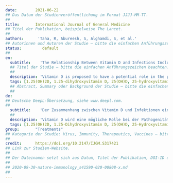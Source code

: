 ```yaml
---
date:        2021-06-22
## Das Datum der Studienveröffentlichung im Format JJJJ-MM-TT.
##
title:       International Journal of General Medicine
## Titel der Publikation, beispielweise The Lancet.
##
authors:      'Taha, R, Abureesh, S, Alghamdi, S, et al.'
## Autorinnen und Autoren der Studie – bitte die einfachen Anführungszeichen beachten!
status:         default
##
en:
  subtitle:    'The Relationship Between Vitamin D and Infections Including COVID-19: Any Hopes?'
  ## Titel der Studie – bitte die einfachen Anführungszeichen beachten!
  ##
  description: 'Vitamin D is proposed to have a potential role in the pathogenicity, clinical presentation, prognosis, complications, and treatment of several diseases. In addition to its well-known role in calcium metabolism, vitamin D regulates both innate and adaptive immunity, and subsequently modulates the antiviral and antibacterial inflammatory immune responses. In view of the emerging coronavirus disease 2019 (COVID-19) pandemic, searching for potential therapeutic and protective strategies is of urgent interest, and vitamin D is one of the promising agents in this field. In this review, we present data from literature that supports the promising role of vitamin D in treatment and/or prevention of several infections including severe acute respiratory syndrome coronavirus 2 (SARS-CoV-2). This review summarizes vitamin D metabolism and its role in inflammation, thrombosis and immune regulation. It also reviews, in short, the role of vitamin D and the impact of its deficiency in several infections namely tuberculosis, influenza, human immunodeficiency virus (HIV), and SARS-CoV-2. Considering the roles of vitamin D on immune modulation, controlling of thrombosis, and attacking several microorganisms, the current review will elaborate on the association between these salient roles of vitamin D and the pathogenicity of various infectious agents including COVID-19. Consequently, the comprehensive finding of the current review shows a possible significant impact of vitamin D supplement as a hope in preventing, treating, and/or improving the progression of certain infections, specifically during the worldwide attempts to fight against the COVID-19 pandemic and minimize the severity of health complications encountered accordingly. In addition, avoiding a status of vitamin D deficiency to obtain its positive effects on the immune system and its protective mechanism during infections will be a general benefit overall.'
  tags: [1.25(OH)2D, 1.25-dihydroxyvitamin D, 25(OH)D, 25-hydroxyvitamin D, HIV, human immunodeficiency virus, SARS, COVID-19, severe acute respiratory syndrome, TB, tuberculosis, MTB, Mycobacterium tuberculosis, influenza]
  ## Abstract, Summary oder Background der Studie – bitte die einfachen Anführungszeichen beachten!
  ##
de: 
## Deutsche DeepL-Übersetzung, siehe www.deepl.com.
##
  subtitle:    'Der Zusammenhang zwischen Vitamin D und Infektionen einschließlich COVID-19: Any Hopes?'
  ##
  description: 'Vitamin D wird eine mögliche Rolle bei der Pathogenität, der klinischen Präsentation, der Prognose, den Komplikationen und der Behandlung verschiedener Krankheiten zugeschrieben. Zusätzlich zu seiner bekannten Rolle im Kalziumstoffwechsel reguliert Vitamin D sowohl die angeborene als auch die adaptive Immunität und moduliert in der Folge die antiviralen und antibakteriellen entzündlichen Immunantworten. Angesichts der sich abzeichnenden Coronavirus-Pandemie 2019 (COVID-19) ist die Suche nach potenziellen therapeutischen und schützenden Strategien von dringendem Interesse, und Vitamin D ist einer der vielversprechenden Wirkstoffe in diesem Bereich. In dieser Übersichtsarbeit stellen wir Daten aus der Literatur vor, die die vielversprechende Rolle von Vitamin D bei der Behandlung und/oder Prävention verschiedener Infektionen, einschließlich des schweren akuten respiratorischen Syndroms Coronavirus 2 (SARS-CoV-2), belegen. Diese Übersicht fasst den Vitamin-D-Stoffwechsel und seine Rolle bei Entzündungen, Thrombose und Immunregulation zusammen. Außerdem werden die Rolle von Vitamin D und die Auswirkungen seines Mangels bei verschiedenen Infektionen, nämlich Tuberkulose, Influenza, Humanes Immundefizienz-Virus (HIV) und SARS-CoV-2, kurz dargestellt. In Anbetracht der Rolle von Vitamin D bei der Immunmodulation, der Kontrolle der Thrombose und der Bekämpfung verschiedener Mikroorganismen wird in der vorliegenden Übersichtsarbeit der Zusammenhang zwischen diesen hervorstechenden Funktionen von Vitamin D und der Pathogenität verschiedener Infektionserreger einschließlich COVID-19 näher beleuchtet. Folglich zeigt das umfassende Ergebnis der aktuellen Übersichtsarbeit eine mögliche signifikante Auswirkung der Vitamin-D-Ergänzung als Hoffnung für die Vorbeugung, Behandlung und/oder Verbesserung des Verlaufs bestimmter Infektionen, insbesondere bei den weltweiten Versuchen, die COVID-19-Pandemie zu bekämpfen und die Schwere der damit verbundenen gesundheitlichen Komplikationen zu minimieren. Darüber hinaus ist es von allgemeinem Nutzen, einen Vitamin-D-Mangel zu vermeiden, um dessen positive Auswirkungen auf das Immunsystem und dessen Schutzmechanismus bei Infektionen zu erhalten.'
  tags: [1.25(OH)2D, 1.25-Dihydroxyvitamin D, 25(OH)D, 25-Hydroxyvitamin D, HIV, Humanes Immundefizienz-Virus, SARS, COVID-19, Schweres Akutes Respiratorisches Syndrom, TB, Tuberkulose, MTB, Mycobacterium tuberculosis, Grippe]
group:       "Treatments"
## Kategorie der Studie: Virus, Immunity, Therapeutics, Vaccines – bitte die Anführungszeichen beachten!
##
credit:      https://doi.org/10.2147/IJGM.S317421
## Link zur Studien-Website.
##
## Der Dateinamen setzt sich aus Datum, Titel der Publikation, DOI-ID der Studie (nach dem letzten Slash) und der Dateiendung zusammen. Bitte den Unterstrich vor der DOI-ID beachten!
##
## 2020-09-30-nature-immunology_s41590-020-00808-x.md
##
---
```

<object data="{{ page.link }}" style='height:calc(100vh - 400px); width: 100%' type='application/pdf'></object>